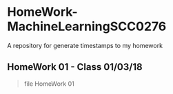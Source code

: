 # HomeWork-MachineLearningSCC0276
A repository for generate timestamps to my homework

## HomeWork 01 - Class 01/03/18

> file HomeWork 01
